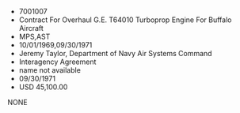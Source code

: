 * 7001007
* Contract For Overhaul G.E. T64010 Turboprop Engine For      Buffalo Aircraft
* MPS,AST
* 10/01/1969,09/30/1971
* Jeremy Taylor, Department of Navy Air Systems Command
* Interagency Agreement
*   name not available
* 09/30/1971
* USD 45,100.00

NONE